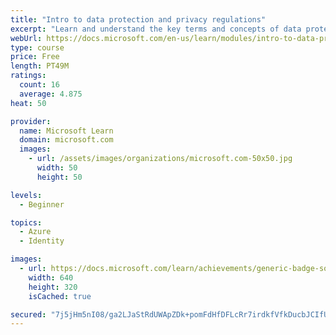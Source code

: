 ```yaml
---
title: "Intro to data protection and privacy regulations"
excerpt: "Learn and understand the key terms and concepts of data protection, privacy regulation, and data processing. Describe, at a high level, the key Azure technologies that pertain to data protection and compliance."
webUrl: https://docs.microsoft.com/en-us/learn/modules/intro-to-data-protection-privacy/
type: course
price: Free
length: PT49M
ratings:
  count: 16
  average: 4.875
heat: 50

provider:
  name: Microsoft Learn
  domain: microsoft.com
  images:
    - url: /assets/images/organizations/microsoft.com-50x50.jpg
      width: 50
      height: 50

levels:
  - Beginner

topics:
  - Azure
  - Identity

images:
  - url: https://docs.microsoft.com/learn/achievements/generic-badge-social.png
    width: 640
    height: 320
    isCached: true

secured: "7j5jHm5nI08/ga2LJaStRdUWApZDk+pomFdHfDFLcRr7irdkfVfkDucbJCIfUADf3w3t1yT+sVhrIXm/wP63CYp4K9hjP4BGxr+StutFk4viWXnnulnsEcWMF/faFuTWsLN7AwBNduRFukJtcsQSIfmbotrLarVJjUbZo0RbrHVhpAAt4cINdBT42dyF/MwudzBnXjfOKzOZE6lmFqtL8rf9CPuJINcl3UVYsybw/glEKcv0ZoaM0RDgDmYNqoLlewJrxL018oswhQ0k4mkPRFxbIMmFN4IaQSlihynQAVY/2BZuhVACz3zvLG3O78nShSt/+OQIEB4XfQx95g/c5xLvIwCcd9yWkSnrOwsTZm5Agy7WfW+53npoHbjkCHpGV+4LEJKwWRZnsjOx4iY1NsxlvXto8rSxKYFhlhdvkvI=;UK+FP9wxuWSQKWhSCSHpeA=="
---
```


